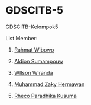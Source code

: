 # GDSCITB-5
GDSCITB-Kelompok5 

List Member:

1. <a href="https://github.com/rahmat-wi">Rahmat Wibowo</a>
2. <p><a href="https://github.com/dionpouw">Aldion Sumampouw</a></p>
3. <p><a href="https://github.com/wilson0257">WIlson Wiranda</a></p>
4. <p><a href="https://github.com/ZakyHermawan">Muhammad Zaky Hermawan</a></p>
5. <p><a href="https://github.com/Rhecoparadhika">Rheco Paradhika Kusuma</a></p>
